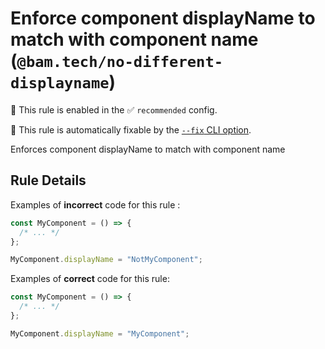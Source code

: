 # Enforce component displayName to match with component name (`@bam.tech/no-different-displayname`)

💼 This rule is enabled in the ✅ `recommended` config.

🔧 This rule is automatically fixable by the [`--fix` CLI option](https://eslint.org/docs/latest/user-guide/command-line-interface#--fix).

<!-- end auto-generated rule header -->

Enforces component displayName to match with component name

## Rule Details

Examples of **incorrect** code for this rule :

```jsx
const MyComponent = () => {
  /* ... */
};

MyComponent.displayName = "NotMyComponent";
```

Examples of **correct** code for this rule:

```jsx
const MyComponent = () => {
  /* ... */
};

MyComponent.displayName = "MyComponent";
```
